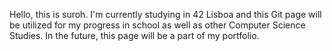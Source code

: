 Hello, this is suroh. I'm currently studying in 42 Lisboa and this Git page will be utilized for my progress in school as well as other Computer Science Studies. In the future, this page will be a part of my portfolio.
